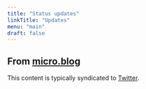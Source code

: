 ```yaml
---
title: "Status updates"
linkTitle: "Updates"
menu: "main"
draft: false
---
```


## From [micro.blog](https://angelo.micro.blog/)

This content is typically syndicated to [Twitter](https://twitter.com/AngeloStavrow).

<script type="text/javascript" src="https://micro.blog/sidebar.js?username=angelostavrow"></script>
